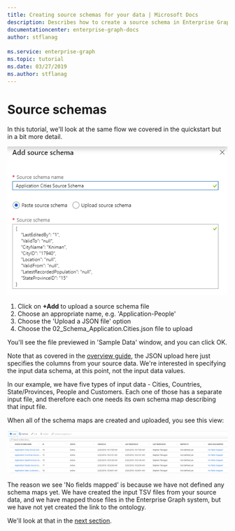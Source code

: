 ```yaml
---
title: Creating source schemas for your data | Microsoft Docs
description: Describes how to create a source schema in Enterprise Graph
documentationcenter: enterprise-graph-docs
author: stflanag

ms.service: enterprise-graph
ms.topic: tutorial
ms.date: 03/27/2019
ms.author: stflanag
---
```


# Source schemas

In this tutorial, we'll look at the same flow we covered in the quickstart but in a bit more detail.

![Source schema step](media/quickstart/12-add-source-schema.png)

1. Click on **+Add** to upload a source schema file
1. Choose an appropriate name, e.g. 'Application-People'
1. Choose the 'Upload a JSON file' option
1. Choose the 02_Schema_Application.Cities.json file to upload

You'll see the file previewed in 'Sample Data' window, and you can click OK.

Note that as covered in the [overview guide](/source-schema-concepts.md), the JSON upload here just specifies the columns from your source data. We're interested in specifying the input data schema, at this point, not the input data values.

In our example, we have five types of input data - Cities, Countries, State/Provinces, People and Customers. Each one of those has a separate input file, and therefore each one needs its own schema map describing that input file. 

When all of the schema maps are created and uploaded, you see this view:

![All schemas](media/quickstart/15-all-schema-uploaded.png)

The reason we see 'No fields mapped' is because we have not defined any schema maps yet. We have created the input TSV files from your source data, and we have mapped those files in the Enterprise Graph system, but we have not yet created the link to the ontology.

We'll look at that in the [next section](schema-map-conepts.md).